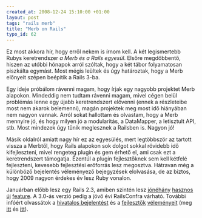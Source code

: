 ```yaml
--- 
created_at: 2008-12-24 15:10:00 +01:00
layout: post
tags: "rails merb"
title: "Merb on Rails"
typo_id: 62
---
```

Ez most akkora hír, hogy erről nekem is írnom kell. A két legismertebb Rubys keretrendszer *a Merb és a Rails egyesül*. Elsőre megdöbbentő, hiszen az utóbbi hónapok arról szóltak, hogy a két tábor folyamatosan piszkálta egymást. Most mégis leültek és úgy határoztak, hogy a Merb előnyeit szépen beépítik a Rails 3-ba.

Egy ideje próbálom rávenni magam, hogy írjak egy nagyobb projektet Merb alapokon. Mindeddig nem tudtam rávenni magam, mivel cégen belül problémás lenne egy újabb keretrendszert elővenni (ennek a részleteibe most nem akarok belemenni), magán projektek meg most idő hiányában nem nagyon vannak. Arról sokat hallottam és olvastam, hogy a Merb mennyire jó, és hogy milyen jó a modularitás, a DataMapper, a letisztult API, stb. Most mindezek úgy tűnik meglesznek a Railsben is. Nagyon jó!

Másik oldalról amiatt nagy hír ez az egyesülés, mert legtöbbször az tartott vissza a Merbtől, hogy Rails alapokon sok dolgot sokkal rövidebb idő kifejleszteni, mivel rengeteg plugin és gem érhető el, ami csak ezt a keretrendszert támogatja. Ezentúl a plugin fejlesztőknek sem kell kétfelé fejleszteni, kevesebb fejlesztési erőforrás lesz megosztva. Hátravan még a különböző bejelentés véleményező bejegyzések elolvasása, de az biztos, hogy 2009 nagyon érdekes év lesz Ruby vonalon.

Januárban előbb lesz egy Rails 2.3, amiben szintén lesz [jónéhány][1] [hasznos][2] [új][3] [feature][4]. A 3.0-ás verzió pedig a jövő évi RailsConfra várható. További infóért olvassátok a [hivatalos bejelentést][5] és a [fejlesztők][6] [véleményeit][7] (meg [itt][8] és [itt][9]).

[1]: http://ryandaigle.com/articles/2008/11/18/what-s-new-in-edge-rails-default-scoping
[2]: http://ryandaigle.com/articles/2008/11/20/what-s-new-in-edge-rails-object-try
[3]: http://ryandaigle.com/articles/2008/12/18/what-s-new-in-edge-rails-rails-metal
[4]: http://ryandaigle.com/articles/2008/12/11/what-s-new-in-edge-rails-application-generators
[5]: http://weblog.rubyonrails.org/2008/12/23/merb-gets-merged-into-rails-3
[6]: http://yehudakatz.com/2008/12/23/rails-and-merb-merge/
[7]: http://brainspl.at/articles/2008/12/23/merb-is-rails
[8]: http://merbist.com/2008/12/23/rails-and-merb-merge/
[9]: http://splendificent.com/2008/12/the-merb-rails-merger-announcement-an-inside-opinion/
